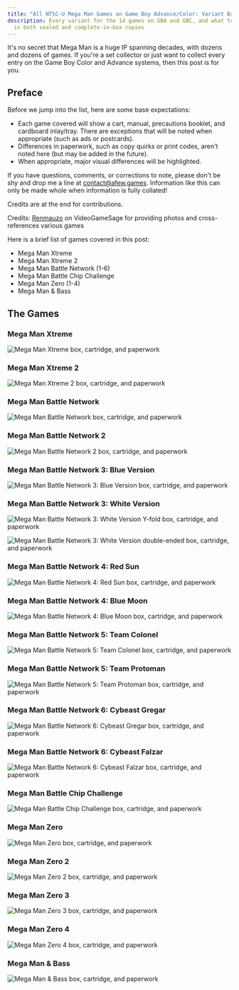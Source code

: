 ```yaml
---
title: "All NTSC-U Mega Man Games on Game Boy Advance/Color: Variant Breakdown"
description: Every variant for the 14 games on GBA and GBC, and what to look for
  in both sealed and complete-in-box copies
---
```

It's no secret that Mega Man is a huge IP spanning decades, with dozens and dozens of games. If you're a set collector or just want to collect every entry on the Game Boy Color and Advance systems, then this post is for you.

## Preface

Before we jump into the list, here are some base expectations:

* Each game covered will show a cart, manual, precautions booklet, and cardboard inlay/tray. There are exceptions that will be noted when appropriate (such as ads or postcards).
* Differences in paperwork, such as copy quirks or print codes, aren't noted here (but may be added in the future).
* When appropriate, major visual differences will be highlighted.

If you have questions, comments, or corrections to note, please don't be shy and drop me a line at [contact@afew.games](mailto:contact@afew.games). Information like this can only be made whole when information is fully collated!

Credits are at the end for contributions.

Credits: [Renmauzo](https://www.videogamesage.com/profile/1879-renmauzo/) on VideoGameSage for providing photos and cross-references various games

Here is a brief list of games covered in this post:

* Mega Man Xtreme
* Mega Man Xtreme 2
* Mega Man Battle Network (1-6)
* Mega Man Battle Chip Challenge
* Mega Man Zero (1-4)
* Mega Man & Bass

## The Games

### Mega Man Xtreme

![Mega Man Xtreme box, cartridge, and paperwork](/uploads/mmxtreme.jpg)

### Mega Man Xtreme 2

![Mega Man Xtreme 2 box, cartridge, and paperwork](/uploads/mmxtreme2.jpg)

### Mega Man Battle Network

![Mega Man Battle Network box, cartridge, and paperwork](/uploads/mmbn1.jpg)

### Mega Man Battle Network 2

![Mega Man Battle Network 2 box, cartridge, and paperwork](/uploads/mmbn2.jpg)

### Mega Man Battle Network 3: Blue Version

![Mega Man Battle Network 3: Blue Version box, cartridge, and paperwork](/uploads/mmbn3blue.jpg)

### Mega Man Battle Network 3: White Version

![Mega Man Battle Network 3: White Version Y-fold box, cartridge, and paperwork](/uploads/mmbn3white.jpg)

![Mega Man Battle Network 3: White Version double-ended box, cartridge, and paperwork](/uploads/mmbn3white2ended.jpg)

### Mega Man Battle Network 4: Red Sun

![Mega Man Battle Network 4: Red Sun box, cartridge, and paperwork](/uploads/mmbn4rs.jpg)

### Mega Man Battle Network 4: Blue Moon

![Mega Man Battle Network 4: Blue Moon box, cartridge, and paperwork](/uploads/mmbn4bm.jpg)

### Mega Man Battle Network 5: Team Colonel

![Mega Man Battle Network 5: Team Colonel box, cartridge, and paperwork](/uploads/mmbn5tc.jpg)

### Mega Man Battle Network 5: Team Protoman

![Mega Man Battle Network 5: Team Protoman box, cartridge, and paperwork](/uploads/mmbn5tp.jpg)

### Mega Man Battle Network 6: Cybeast Gregar

![Mega Man Battle Network 6: Cybeast Gregar box, cartridge, and paperwork](/uploads/mmbn6cg.jpg)

### Mega Man Battle Network 6: Cybeast Falzar

![Mega Man Battle Network 6: Cybeast Falzar box, cartridge, and paperwork](/uploads/mmbn6cf.jpg)

### Mega Man Battle Chip Challenge

![Mega Man Battle Chip Challenge box, cartridge, and paperwork](/uploads/mmbcc.jpg)

### Mega Man Zero

![Mega Man Zero box, cartridge, and paperwork](/uploads/mmz1.jpg)

### Mega Man Zero 2

![Mega Man Zero 2 box, cartridge, and paperwork](/uploads/mmz2.jpg)

### Mega Man Zero 3

![Mega Man Zero 3 box, cartridge, and paperwork](/uploads/mmz3.jpg)

### Mega Man Zero 4

![Mega Man Zero 4 box, cartridge, and paperwork](/uploads/mmz4.jpg)

### Mega Man & Bass

![Mega Man & Bass box, cartridge, and paperwork](/uploads/mmb.jpg)